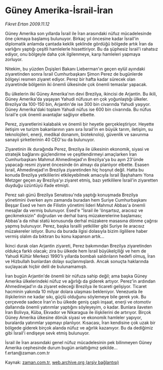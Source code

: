 # Güney Amerika-İsrail-İran

*Fikret Ertan 2009.11.12*

<tr><td class="metin" colspan="2" style="padding-top: 20px; padding-left: 5px; ">Güney Amerika son yıllarda İsrail ile İran arasındaki nüfuz mücadelesinde öne çıkmaya başlamış bulunuyor. Birkaç yıl öncesine kadar İsrail'in diplomatik anlamda çantada keklik şeklinde gördüğü bölgede artık İran da varlığını yaptığı çeşitli hamlelerle hissettiriyor. Bu da şüphesiz İsrail'i rahatsız ediyor, onu bölgeyle daha çok ilgilenmeye, karşı hamleleri yapmaya zorluyor.</td></tr><tr><td class="metin" colspan="2" style="padding-top: 20px; padding-left: 5px; "><p> Nitekim, bu yüzden Dışişleri Bakanı Lieberman'ın geçen eylül ayındaki ziyaretinden sonra İsrail Cumhurbaşkanı Şimon Perez de bugünlerde bölgeyi resmen ziyaret ediyor. Perez bir hafta kadar sürecek olan ziyaretinde bölgenin iki önemli ülkesinde çok önemli temaslar yapacak.
<p> Bu ülkelerin ilki Güney Amerika'nın devi Brezilya, ikincisi de Arjantin. Bu ikili, Güney Amerika'da yaşayan Yahudi nüfusun en çok yoğunlaştığı ülkeler. Brezilya'da 100-150 bin, Arjantin'de ise 300 bin civarında Yahudi yaşıyor. Güney Amerika'daki toplam Yahudi nüfus ise 600 bin civarında. Bu nüfus İsrail'e çok önemli avantajlar sağlıyor elbette.
<p> Perez, ziyaretlerini kalabalık ve önemli bir heyetle gerçekleştiriyor. Heyette iletişim ve turizm bakanlarının yanı sıra İsrail'in en büyük tarım, iletişim, su teknolojileri, enerji, medikal donanım, bioteknoloji, güvenlik ve savunma sanayii şirketlerinin 40 CEO'su da bulunuyor.
<p> Ziyaretinin ilk durağında Perez, Brezilya ile ülkesinin ekonomik, siyasi ve stratejik bağlarını güçlendirme ve çeşitlendirmeyi amaçlarken İran Cumhurbaşkanı Mahmut Ahmedinejad'ın Brezilya'ya bu ayın 23'ünde yapacağı resmi ziyaret öncesinde ön almayı da planlıyor elbette. Esasen İsrail, Ahmedinejad'ın Brezilya ziyaretinden hiç hoşnut değil. Hatta bu konuda Brezilya yetkililerini etkileyebilmek amacıyla İsrail Başhahamı Yona Metzger geçen ay Brezilya'yı ziyaret etmiş, bazı yetkililere İsrail'in ziyaretten duyduğu üzüntüyü ifade etmişti.
<p> Perez salı günü Brezilya Senatosu'nda yaptığı konuşmada Brezilya yönetimini överken aynı zamanda buradan hem Suriye Cumhurbaşkanı Beşşar Esed ve hem de Filistin yönetimi lideri Mahmut Abbas'a önemli mesajlar da vermiş bulunuyor. Esed'e "İsrail ile 'önşartsız, aracısız ve gecikmeksizin" doğrudan ve derhal barış müzakerelerine başlaması; Abbas'a da nihai statü konusunda derhal müzakere masasına dönme çağrısı yapmış bulunuyor. Perez, başka İsrailli yetkililer gibi Suriye ile aracısız müzakereler istiyor. Bunu da burada ilgisi dolasıyla bizim ilgililere haber vermiş olalım da bıktıran bu konu kapansın artık...
<p> İkinci durak olan Arjantin ziyareti, Perez bakımından Brezilya ziyaretinden oldukça farklı olacak; zira bu ülkede hem İsrail büyükelçiliği ve hem de Yahudi Kültür Merkezi 1990'lı yıllarda bombalı saldırıların hedefi olmuş, İran ve Hizbullah bunlardan dolayı suçlanmışlardı. Ancak sonuçta haklarında suçlayacak hiçbir delil de bulunamamıştı.
<p> İran bugün Arjantin'de önemli bir nüfuza sahip değil; ama başka Güney Amerika ülkelerindeki nüfuz ve ağırlığı da giderek artıyor. Perez'in ardından Ahmedinejad'ın da ziyaret edeceği Brezilya ile ticareti gelişiyor. Ticaret hacminin yakında 10 milyar dolara ulaşması bekleniyor. Venezuela ile ilişkilerinin ne kadar sıkı, güçlü olduğunu söylemeye bile gerek yok. Bu çerçevede sadece İran'ın bu ülkede geniş çaplı inşaat, enerji ve otomotiv dallarında önemli yatırımlar yaptığını söyleyeyim, o kadar. Bunlara ilaveten İran Bolivya, Küba, Ekvador ve Nikaragua ile ilişkilerini de artırıyor. Birçok Güney Amerika ülkesine dönük siyasi ve ekonomik hamleler yapıyor, buralarda yatırımlar yapmayı planlıyor. Kısacası, İran kendisine çok uzak bir bölgede giderek birçok alanda nüfuz ve ağırlık kazanıyor. Bu da dediğimiz gibi İsrail'i endişeye sevk etmiş bulunuyor.
<p> İsrail ile İran arasındaki genel nüfuz mücadelesinin pek bilinmeyen Güney Amerika cephesinde durum bugün anlattığımız şekilde... f.ertan@zaman.com.tr<br/></p></p></p></p></p></p></p></p></td></tr>

Kaynak: [zaman.com.tr](http://zaman.com.tr/yazar.do?yazino=914758), [web.archive.org (arşiv bağlantısı)](http://web.archive.org/web/20091113122714/http://www.zaman.com.tr:80/yazar.do?yazino=914758)
